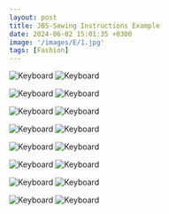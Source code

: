 ```yaml
---
layout: post
title: JBS-Sewing Instructions Example
date: 2024-06-02 15:01:35 +0300
image: '/images/E/1.jpg'
tags: [Fashion]
---
```


<div class="gallery-box">
  <div class="gallery" style="margin-bottom: 15px;">
    <img src="/images/E/1.jpg" loading="lazy" alt="Keyboard">
    <img src="/images/E/2.jpg" loading="lazy" alt="Keyboard">

  </div>
  <div class="gallery" style="margin-bottom: 15px;">
    <img src="/images/E/3.jpg" loading="lazy" alt="Keyboard">
    <img src="/images/E/4.jpg" loading="lazy" alt="Keyboard">

  </div>
  <div class="gallery" style="margin-bottom: 15px;">
    <img src="/images/E/5.jpg" loading="lazy" alt="Keyboard">
    <img src="/images/E/6.jpg" loading="lazy" alt="Keyboard">

  </div>
  <div class="gallery" style="margin-bottom: 15px;">
    <img src="/images/E/7.jpg" loading="lazy" alt="Keyboard">
    <img src="/images/E/8.jpg" loading="lazy" alt="Keyboard">

  </div>
  <div class="gallery" style="margin-bottom: 15px;">
    <img src="/images/E/9.jpg" loading="lazy" alt="Keyboard">
    <img src="/images/E/10.jpg" loading="lazy" alt="Keyboard">

  </div>
  <div class="gallery" style="margin-bottom: 15px;">
    <img src="/images/E/11.jpg" loading="lazy" alt="Keyboard">
    <img src="/images/E/12.jpg" loading="lazy" alt="Keyboard">  
  </div>
  <div class="gallery" style="margin-bottom: 15px;">
    <img src="/images/E/13.jpg" loading="lazy" alt="Keyboard">
    <img src="/images/E/14.jpg" loading="lazy" alt="Keyboard">
  </div>
  <div class="gallery" style="margin-bottom: 15px;">
    <img src="/images/E/15.jpg" loading="lazy" alt="Keyboard">
    <img src="/images/E/16.jpg" loading="lazy" alt="Keyboard">  
  </div>

</div>
